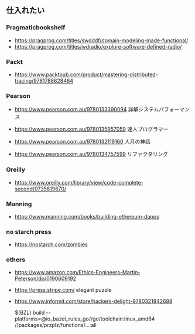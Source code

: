 ## 仕入れたい

### Pragmaticbookshelf

- https://pragprog.com/titles/swdddf/domain-modeling-made-functional/
- https://pragprog.com/titles/wdradio/explore-software-defined-radio/

### Packt

- https://www.packtpub.com/product/mastering-distributed-tracing/9781788628464

### Pearson

- https://www.pearson.com.au/9780133390094 詳解システムパフォーマンス
- https://www.pearson.com.au/9780135957059 達人プログラマー
- https://www.pearson.com.au/9780132119160 人月の神話

- https://www.pearson.com.au/9780134757599 リファクタリング

### Oreilly

- https://www.oreilly.com/library/view/code-complete-second/0735619670/

### Manning

- https://www.manning.com/books/building-ethereum-dapps

### no starch press

- https://nostarch.com/zombies

### others

- https://www.amazon.com/Ethics-Engineers-Martin-Peterson/dp/0190609192
- https://press.stripe.com/ elegant puzzle
- https://www.informit.com/store/hackers-delight-9780321842688

	$(BZL) build --platforms=@io_bazel_rules_go//go/toolchain:linux_amd64 //packages/przplz/functions/...:all
